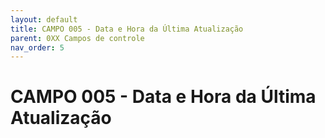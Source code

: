 ```yaml
---
layout: default
title: CAMPO 005 - Data e Hora da Última Atualização
parent: 0XX Campos de controle
nav_order: 5
---
```


# CAMPO 005 - Data e Hora da Última Atualização